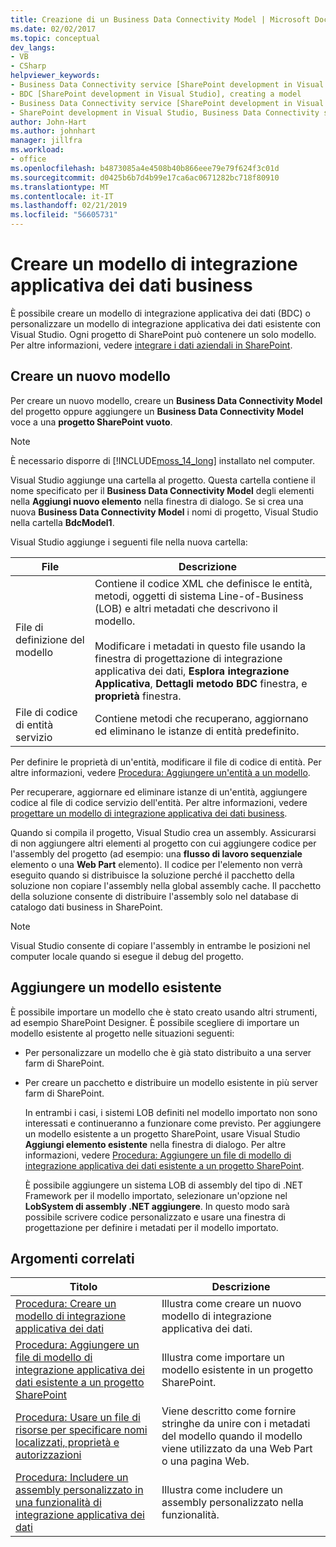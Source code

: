 ```yaml
---
title: Creazione di un Business Data Connectivity Model | Microsoft Docs
ms.date: 02/02/2017
ms.topic: conceptual
dev_langs:
- VB
- CSharp
helpviewer_keywords:
- Business Data Connectivity service [SharePoint development in Visual Studio], model
- BDC [SharePoint development in Visual Studio], creating a model
- Business Data Connectivity service [SharePoint development in Visual Studio], creating a model
- SharePoint development in Visual Studio, Business Data Connectivity service
author: John-Hart
ms.author: johnhart
manager: jillfra
ms.workload:
- office
ms.openlocfilehash: b4873085a4e4508b40b866eee79e79f624f3c01d
ms.sourcegitcommit: d0425b6b7d4b99e17ca6ac0671282bc718f80910
ms.translationtype: MT
ms.contentlocale: it-IT
ms.lasthandoff: 02/21/2019
ms.locfileid: "56605731"
---
```

# <a name="create-a-business-data-connectivity-model"></a>Creare un modello di integrazione applicativa dei dati business
  È possibile creare un modello di integrazione applicativa dei dati (BDC) o personalizzare un modello di integrazione applicativa dei dati esistente con Visual Studio. Ogni progetto di SharePoint può contenere un solo modello. Per altre informazioni, vedere [integrare i dati aziendali in SharePoint](../sharepoint/integrating-business-data-into-sharepoint.md).

## <a name="create-a-new-model"></a>Creare un nuovo modello
 Per creare un nuovo modello, creare un **Business Data Connectivity Model** del progetto oppure aggiungere un **Business Data Connectivity Model** voce a una **progetto SharePoint vuoto**.

> [!NOTE]
>  È necessario disporre di [!INCLUDE[moss_14_long](../sharepoint/includes/moss-14-long-md.md)] installato nel computer.

 Visual Studio aggiunge una cartella al progetto. Questa cartella contiene il nome specificato per il **Business Data Connectivity Model** degli elementi nella **Aggiungi nuovo elemento** nella finestra di dialogo. Se si crea una nuova **Business Data Connectivity Model** i nomi di progetto, Visual Studio nella cartella **BdcModel1**.

 Visual Studio aggiunge i seguenti file nella nuova cartella:

|File|Descrizione|
|----------|-----------------|
|File di definizione del modello|Contiene il codice XML che definisce le entità, metodi, oggetti di sistema Line-of-Business (LOB) e altri metadati che descrivono il modello.<br /><br /> Modificare i metadati in questo file usando la finestra di progettazione di integrazione applicativa dei dati, **Esplora integrazione Applicativa**, **Dettagli metodo BDC** finestra, e **proprietà** finestra.|
|File di codice di entità servizio|Contiene metodi che recuperano, aggiornano ed eliminano le istanze di entità predefinito.|

 Per definire le proprietà di un'entità, modificare il file di codice di entità. Per altre informazioni, vedere [Procedura: Aggiungere un'entità a un modello](../sharepoint/how-to-add-an-entity-to-a-model.md).

 Per recuperare, aggiornare ed eliminare istanze di un'entità, aggiungere codice al file di codice servizio dell'entità. Per altre informazioni, vedere [progettare un modello di integrazione applicativa dei dati business](../sharepoint/designing-a-business-data-connectivity-model.md).

 Quando si compila il progetto, Visual Studio crea un assembly. Assicurarsi di non aggiungere altri elementi al progetto con cui aggiungere codice per l'assembly del progetto (ad esempio: una **flusso di lavoro sequenziale** elemento o una **Web Part** elemento). Il codice per l'elemento non verrà eseguito quando si distribuisce la soluzione perché il pacchetto della soluzione non copiare l'assembly nella global assembly cache.  Il pacchetto della soluzione consente di distribuire l'assembly solo nel database di catalogo dati business in SharePoint.

> [!NOTE]
>  Visual Studio consente di copiare l'assembly in entrambe le posizioni nel computer locale quando si esegue il debug del progetto.

## <a name="add-an-existing-model"></a>Aggiungere un modello esistente
 È possibile importare un modello che è stato creato usando altri strumenti, ad esempio SharePoint Designer. È possibile scegliere di importare un modello esistente al progetto nelle situazioni seguenti:

- Per personalizzare un modello che è già stato distribuito a una server farm di SharePoint.

- Per creare un pacchetto e distribuire un modello esistente in più server farm di SharePoint.

  In entrambi i casi, i sistemi LOB definiti nel modello importato non sono interessati e continueranno a funzionare come previsto. Per aggiungere un modello esistente a un progetto SharePoint, usare Visual Studio **Aggiungi elemento esistente** nella finestra di dialogo. Per altre informazioni, vedere [Procedura: Aggiungere un file di modello di integrazione applicativa dei dati esistente a un progetto SharePoint](../sharepoint/how-to-add-an-existing-bdc-model-file-to-a-sharepoint-project.md).

  È possibile aggiungere un sistema LOB di assembly del tipo di .NET Framework per il modello importato, selezionare un'opzione nel **LobSystem di assembly .NET aggiungere**. In questo modo sarà possibile scrivere codice personalizzato e usare una finestra di progettazione per definire i metadati per il modello importato.

## <a name="related-topics"></a>Argomenti correlati

|Titolo|Descrizione|
|-----------|-----------------|
|[Procedura: Creare un modello di integrazione applicativa dei dati](../sharepoint/how-to-create-a-bdc-model.md)|Illustra come creare un nuovo modello di integrazione applicativa dei dati.|
|[Procedura: Aggiungere un file di modello di integrazione applicativa dei dati esistente a un progetto SharePoint](../sharepoint/how-to-add-an-existing-bdc-model-file-to-a-sharepoint-project.md)|Illustra come importare un modello esistente in un progetto SharePoint.|
|[Procedura: Usare un file di risorse per specificare nomi localizzati, proprietà e autorizzazioni](../sharepoint/how-to-use-a-resource-file-to-specify-localized-names-properties-and-permissions.md)|Viene descritto come fornire stringhe da unire con i metadati del modello quando il modello viene utilizzato da una Web Part o una pagina Web.|
|[Procedura: Includere un assembly personalizzato in una funzionalità di integrazione applicativa dei dati](../sharepoint/how-to-include-a-custom-assembly-in-a-bdc-feature.md)|Illustra come includere un assembly personalizzato nella funzionalità.|
